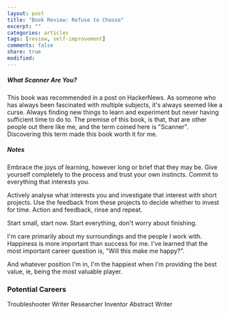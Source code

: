 ```yaml
---
layout: post
title: "Book Review: Refuse to Choose"
excerpt: ""
categories: articles
tags: [review, self-improvement]
comments: false
share: true
modified:
---
```


##### What Scanner Are You?

This book was recommended in a post on HackerNews. As someone who has
always been fascinated with multiple subjects, it's always seemed like
a curse. Always finding new things to learn and experiment but never
having sufficient time to do to. The premise of this book, is that,
that are other people out there like me, and the term coined here is
"Scanner". Discovering this term made this book worth it for me.

##### Notes

Embrace the joys of learning, however long or brief that they may be.
Give yourself completely to the process and trust your own instincts.
Commit to everything that interests you.

Actively analyse what interests you and investigate that interest with
short projects. Use the feedback from these projects to decide whether
to invest for time. Action and feedback, rinse and repeat.

Start small, start now. Start everything, don't worry about finishing.

I'm care primarily about my surroundings and the people I work with.
Happiness is more important than success for me. I've learned that
the most important career question is, "Will this make me happy?".

And whatever position I'm in, I'm the happiest when I'm providing the
best value, ie, being the most valuable player.

### Potential Careers

Troubleshooter
Writer
Researcher
Inventor
Abstract Writer
